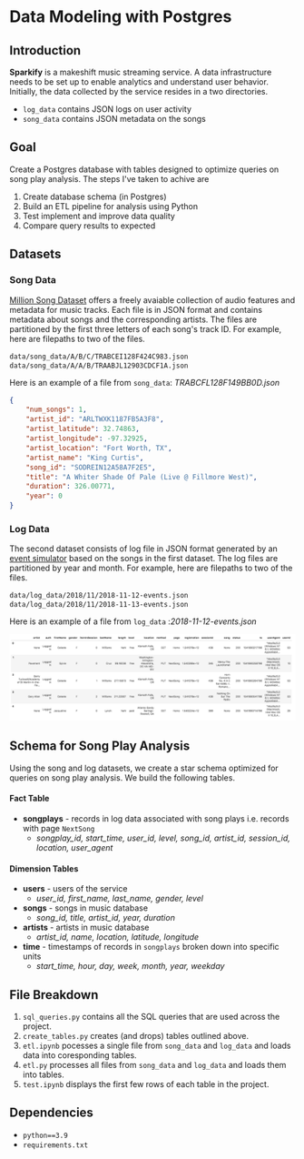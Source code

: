 # Data Modeling with Postgres
## Introduction
**Sparkify** is a makeshift music streaming service. A data infrastructure needs to be set up to enable analytics and understand user behavior. Initially, the data collected by the service resides in a two directories.
* `log_data` contains JSON logs on user activity
* `song_data` contains JSON metadata on the songs

## Goal
Create a Postgres database with tables designed to optimize queries on song play analysis. The steps I've taken to achive are
1. Create database schema (in Postgres)
2. Build an ETL pipeline for analysis using Python
3. Test implement and improve data quality
4. Compare query results to expected

## Datasets
### Song Data
[Million Song Dataset](http://millionsongdataset.com) offers a freely avaiable collection of audio features and metadata for music tracks. Each file is in JSON format and contains metadata about songs and the corresponding artists. The files are partitioned by the first three letters of each song's track ID. For example, here are filepaths to two of the files.

```
data/song_data/A/B/C/TRABCEI128F424C983.json
data/song_data/A/A/B/TRAABJL12903CDCF1A.json
```

Here is an example of a file from `song_data`: *TRABCFL128F149BB0D.json*

```JSON
{
    "num_songs": 1,
    "artist_id": "ARLTWXK1187FB5A3F8",
    "artist_latitude": 32.74863,
    "artist_longitude": -97.32925,
    "artist_location": "Fort Worth, TX",
    "artist_name": "King Curtis",
    "song_id": "SODREIN12A58A7F2E5",
    "title": "A Whiter Shade Of Pale (Live @ Fillmore West)",
    "duration": 326.00771,
    "year": 0
}
```

### Log Data
The second dataset consists of log file in JSON format generated by an [event simulator](https://github.com/Interana/eventsim) based on the songs in the first dataset. The log files are partitioned by year and month. For example, here are filepaths to two of the files.

```
data/log_data/2018/11/2018-11-12-events.json
data/log_data/2018/11/2018-11-13-events.json
```

Here is an example of a file from `log_data` :*2018-11-12-events.json*

![Log Data](images/log-data.png)
## Schema for Song Play Analysis
Using the song and log datasets, we create a star schema optimized for queries on song play analysis. We build the following tables.

#### Fact Table
* **songplays** - records in log data associated with song plays i.e. records with page `NextSong`
    * *songplay_id, start_time, user_id, level, song_id, artist_id, session_id, location, user_agent*

#### Dimension Tables
* **users** - users of the service
    * *user_id, first_name, last_name, gender, level*
* **songs** - songs in music database
    * *song_id, title, artist_id, year, duration*
* **artists** - artists in music database
    * *artist_id, name, location, latitude, longitude*
* **time** - timestamps of records in `songplays` broken down into specific units
    * *start_time, hour, day, week, month, year, weekday*

## File Breakdown
1. `sql_queries.py` contains all the SQL queries that are used across the project.
2. `create_tables.py` creates (and drops) tables outlined above.
3. `etl.ipynb` pocesses a single file from `song_data` and `log_data` and loads data into coresponding tables.
4. `etl.py` processes all files from `song_data` and `log_data` and loads them into tables.
5. `test.ipynb` displays the first few rows of each table in the project.

## Dependencies
* `python==3.9`
* `requirements.txt`